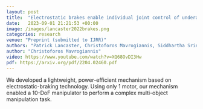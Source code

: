 ```yaml
---
layout: post
title:  "Electrostatic brakes enable individual joint control of underactuated, highly articulated robots"
date:   2023-09-01 21:21:53 +00:00
image: /images/lancaster2022brakes.png
categories: research
venue: "Preprint (submitted to IJRR)"
authors: "Patrick Lancaster, Christoforos Mavrogiannis, Siddhartha Srinivasa, Joshua Smith"
author: "Christoforos Mavrogiannis"
video: https://www.youtube.com/watch?v=XQ68OvDI3Hw
pdf: https://arxiv.org/pdf/2204.02460.pdf
---
```

We developed a lightweight, power-efficient mechanism based on electrostatic-braking technology. Using only 1 motor, our mechanism enabled a 10-DoF manipulator to perform a complex multi-object manipulation task.
